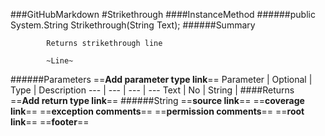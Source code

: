 ###GitHubMarkdown
#Strikethrough
####InstanceMethod
######public System.String Strikethrough(String Text);
######Summary

            Returns strikethrough line
            
            ~Line~
            
            
######Parameters
==__Add parameter type link__==
Parameter | Optional | Type | Description
 ---  |  ---  |  ---  |  --- 
Text | No | String | 
####Returns
==__Add return type link__==
######String
==__source link__==
==__coverage link__==
==__exception comments__==
==__permission comments__==
==__root link__==
==__footer__==
